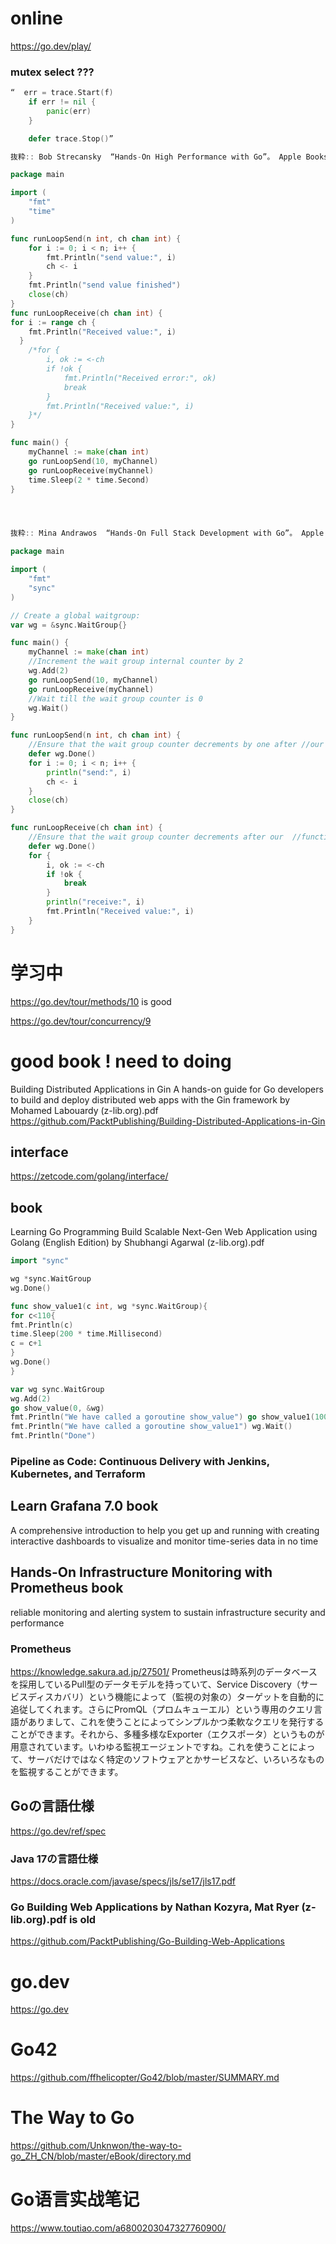 # online
https://go.dev/play/

### mutex select ???

```go
“  err = trace.Start(f)
    if err != nil {
        panic(err)
    } 

    defer trace.Stop()”

抜粋:: Bob Strecansky  “Hands-On High Performance with Go”。 Apple Books  

package main

import (
	"fmt"
	"time"
)

func runLoopSend(n int, ch chan int) {
	for i := 0; i < n; i++ {
		fmt.Println("send value:", i)
		ch <- i
	}
	fmt.Println("send value finished")
	close(ch)
}
func runLoopReceive(ch chan int) {
for i := range ch {
    fmt.Println("Received value:", i)
  }
	/*for {
		i, ok := <-ch
		if !ok {
			fmt.Println("Received error:", ok)
			break
		}
		fmt.Println("Received value:", i)
	}*/
}

func main() {
	myChannel := make(chan int)
	go runLoopSend(10, myChannel)
	go runLoopReceive(myChannel)
	time.Sleep(2 * time.Second)
}




抜粋:: Mina Andrawos  “Hands-On Full Stack Development with Go”。 Apple Books  
```

```go
package main

import (
	"fmt"
	"sync"
)

// Create a global waitgroup:
var wg = &sync.WaitGroup{}

func main() {
	myChannel := make(chan int)
	//Increment the wait group internal counter by 2
	wg.Add(2)
	go runLoopSend(10, myChannel)
	go runLoopReceive(myChannel)
	//Wait till the wait group counter is 0
	wg.Wait()
}

func runLoopSend(n int, ch chan int) {
	//Ensure that the wait group counter decrements by one after //our function exits
	defer wg.Done()
	for i := 0; i < n; i++ {
		println("send:", i)
		ch <- i
	}
	close(ch)
}

func runLoopReceive(ch chan int) {
	//Ensure that the wait group counter decrements after our  //function exits
	defer wg.Done()
	for {
		i, ok := <-ch
		if !ok {
			break
		}
		println("receive:", i)
		fmt.Println("Received value:", i)
	}
}
```

# 学习中
https://go.dev/tour/methods/10  is good

https://go.dev/tour/concurrency/9

# good book !  need to doing
Building Distributed Applications in Gin A hands-on guide for Go developers to build and deploy distributed web apps with the Gin framework by Mohamed Labouardy (z-lib.org).pdf
https://github.com/PacktPublishing/Building-Distributed-Applications-in-Gin

## interface
https://zetcode.com/golang/interface/

## book
Learning Go Programming Build Scalable Next-Gen Web Application using Golang (English Edition) by Shubhangi Agarwal (z-lib.org).pdf
```go
import "sync"

wg *sync.WaitGroup
wg.Done()

func show_value1(c int, wg *sync.WaitGroup){
for c<110{
fmt.Println(c)
time.Sleep(200 * time.Millisecond)
c = c+1
}
wg.Done()
}

var wg sync.WaitGroup
wg.Add(2)
go show_value(0, &wg)
fmt.Println("We have called a goroutine show_value") go show_value1(100, &wg)
fmt.Println("We have called a goroutine show_value1") wg.Wait()
fmt.Println("Done")
```

### Pipeline as Code: Continuous Delivery with Jenkins, Kubernetes, and Terraform

## Learn Grafana 7.0 book
A comprehensive introduction to help you get up and running with creating interactive dashboards to visualize and monitor time-series data in no time


## Hands-On Infrastructure Monitoring with Prometheus  book
 reliable monitoring and alerting system to sustain infrastructure security and performance
 
 ### Prometheus
 https://knowledge.sakura.ad.jp/27501/
 Prometheusは時系列のデータベースを採用しているPull型のデータモデルを持っていて、Service Discovery（サービスディスカバリ）という機能によって（監視の対象の）ターゲットを自動的に追従してくれます。さらにPromQL（プロムキューエル）という専用のクエリ言語がありまして、これを使うことによってシンプルかつ柔軟なクエリを発行することができます。それから、多種多様なExporter（エクスポータ）というものが用意されています。いわゆる監視エージェントですね。これを使うことによって、サーバだけではなく特定のソフトウェアとかサービスなど、いろいろなものを監視することができます。

## Goの言語仕様
https://go.dev/ref/spec

### Java 17の言語仕様
https://docs.oracle.com/javase/specs/jls/se17/jls17.pdf

### Go Building Web Applications by Nathan Kozyra, Mat Ryer (z-lib.org).pdf is old

https://github.com/PacktPublishing/Go-Building-Web-Applications



# go.dev 
https://go.dev

# Go42
https://github.com/ffhelicopter/Go42/blob/master/SUMMARY.md

# The Way to Go
https://github.com/Unknwon/the-way-to-go_ZH_CN/blob/master/eBook/directory.md


# Go语言实战笔记
https://www.toutiao.com/a6800203047327760900/
